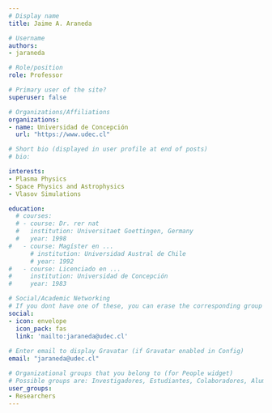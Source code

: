 ```yaml
---
# Display name
title: Jaime A. Araneda

# Username
authors:
- jaraneda

# Role/position
role: Professor

# Primary user of the site?
superuser: false

# Organizations/Affiliations
organizations:
- name: Universidad de Concepción
  url: "https://www.udec.cl"

# Short bio (displayed in user profile at end of posts)
# bio: 

interests:
- Plasma Physics
- Space Physics and Astrophysics
- Vlasov Simulations

education:
  # courses:
  # - course: Dr. rer nat 
  #   institution: Universitaet Goettingen, Germany
  #   year: 1998
#   - course: Magíster en ...
      # institution: Universidad Austral de Chile
      # year: 1992
#   - course: Licenciado en ...
#     institution: Universidad de Concepción
#     year: 1983

# Social/Academic Networking
# If you dont have one of these, you can erase the corresponding group
social:
- icon: envelope
  icon_pack: fas
  link: 'mailto:jaraneda@udec.cl'
  
# Enter email to display Gravatar (if Gravatar enabled in Config)
email: "jaraneda@udec.cl"

# Organizational groups that you belong to (for People widget)
# Possible groups are: Investigadores, Estudiantes, Colaboradores, Alumni
user_groups:
- Researchers
---
```


